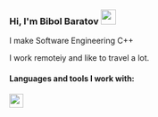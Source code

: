 ### Hi, I'm Bibol Baratov <img src="https://media0.giphy.com/media/gM5qFksULw54NMWyry/giphy.gif" width="27px">

I make Software Engineering C++ <br>

I work remoteiy and like to travel a lot. <br>

#### Languages and tools I work with:

<code><img src="![image]https://user-images.githubusercontent.com/107850280/187170387-a816187d-05af-4452-b85b-4c4a8063ddce.png
" height="25" ></code>
